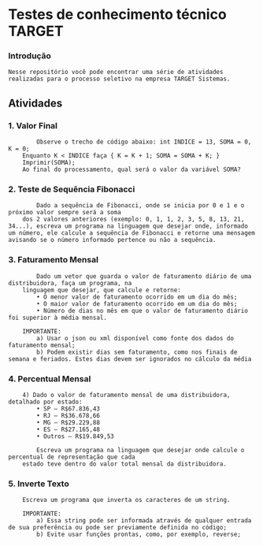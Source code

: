 # Testes de conhecimento técnico TARGET
### Introdução
    Nesse repositório você pode encontrar uma série de atividades realizadas para o processo seletivo na empresa TARGET Sistemas.

## Atividades
### 1. Valor Final
            Observe o trecho de código abaixo: int INDICE = 13, SOMA = 0, K = 0;
        Enquanto K < INDICE faça { K = K + 1; SOMA = SOMA + K; }
        Imprimir(SOMA);
        Ao final do processamento, qual será o valor da variável SOMA?

### 2. Teste de Sequência Fibonacci        
            Dado a sequência de Fibonacci, onde se inicia por 0 e 1 e o próximo valor sempre será a soma
        dos 2 valores anteriores (exemplo: 0, 1, 1, 2, 3, 5, 8, 13, 21, 34...), escreva um programa na linguagem que desejar onde, informado um número, ele calcule a sequência de Fibonacci e retorne uma mensagem avisando se o número informado pertence ou não a sequência.

### 3. Faturamento Mensal
            Dado um vetor que guarda o valor de faturamento diário de uma distribuidora, faça um programa, na
        linguagem que desejar, que calcule e retorne:
            • O menor valor de faturamento ocorrido em um dia do mês;
            • O maior valor de faturamento ocorrido em um dia do mês;
            • Número de dias no mês em que o valor de faturamento diário foi superior à média mensal.

        IMPORTANTE:
            a) Usar o json ou xml disponível como fonte dos dados do faturamento mensal;
            b) Podem existir dias sem faturamento, como nos finais de semana e feriados. Estes dias devem ser ignorados no cálculo da média

### 4. Percentual Mensal
        4) Dado o valor de faturamento mensal de uma distribuidora, detalhado por estado:
            • SP – R$67.836,43
            • RJ – R$36.678,66
            • MG – R$29.229,88
            • ES – R$27.165,48
            • Outros – R$19.849,53

            Escreva um programa na linguagem que desejar onde calcule o percentual de representação que cada
        estado teve dentro do valor total mensal da distribuidora.

### 5. Inverte Texto
        Escreva um programa que inverta os caracteres de um string.

        IMPORTANTE:
            a) Essa string pode ser informada através de qualquer entrada de sua preferência ou pode ser previamente definida no código;
            b) Evite usar funções prontas, como, por exemplo, reverse;